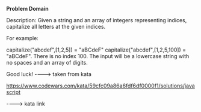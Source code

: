 **Problem Domain**

Description:
Given a string and an array of integers representing indices, capitalize all letters at the given indices.

For example:

capitalize("abcdef",[1,2,5]) = "aBCdeF"
capitalize("abcdef",[1,2,5,100]) = "aBCdeF". There is no index 100.
The input will be a lowercase string with no spaces and an array of digits.

Good luck!
  ----> taken from kata

https://www.codewars.com/kata/59cfc09a86a6fdf6df0000f1/solutions/javascript

 ----> kata link